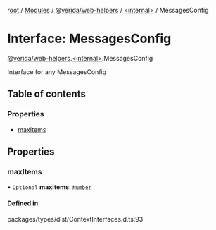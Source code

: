 [root](../README.md) / [Modules](../modules.md) / [@verida/web-helpers](../modules/verida_web_helpers.md) / [<internal\>](../modules/verida_web_helpers._internal_.md) / MessagesConfig

# Interface: MessagesConfig

[@verida/web-helpers](../modules/verida_web_helpers.md).[<internal\>](../modules/verida_web_helpers._internal_.md).MessagesConfig

Interface for any MessagesConfig

## Table of contents

### Properties

- [maxItems](verida_web_helpers._internal_.MessagesConfig.md#maxitems)

## Properties

### maxItems

• `Optional` **maxItems**: [`Number`](../modules/verida_web_helpers._internal_.md#number)

#### Defined in

packages/types/dist/ContextInterfaces.d.ts:93
